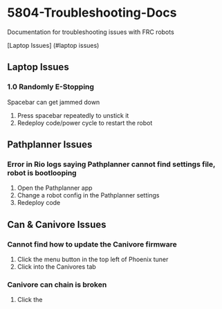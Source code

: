 # 5804-Troubleshooting-Docs
Documentation for troubleshooting issues with FRC robots

[Laptop Issues] (#laptop issues)


## Laptop Issues
### 1.0 Randomly E-Stopping
Spacebar can get jammed down
1. Press spacebar repeatedly to unstick it
2. Redeploy code/power cycle to restart the robot

## Pathplanner Issues
### Error in Rio logs saying Pathplanner cannot find settings file, robot is bootlooping
1. Open the Pathplanner app
2. Change a robot config in the Pathplanner settings
3. Redeploy code

## Can & Canivore Issues
### Cannot find how to update the Canivore firmware
1. Click the menu button in the top left of Phoenix tuner
2. Click into the Canivores tab
### Canivore can chain is broken
1. Click the 

